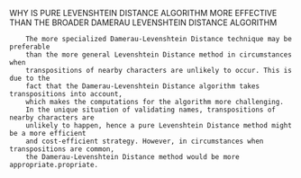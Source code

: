 WHY IS PURE LEVENSHTEIN DISTANCE ALGORITHM MORE EFFECTIVE
THAN THE BROADER DAMERAU LEVENSHTEIN DISTANCE ALGORITHM
        
```agsl   
    The more specialized Damerau-Levenshtein Distance technique may be preferable 
    than the more general Levenshtein Distance method in circumstances when 
    transpositions of nearby characters are unlikely to occur. This is due to the 
    fact that the Damerau-Levenshtein Distance algorithm takes transpositions into account, 
    which makes the computations for the algorithm more challenging. 
    In the unique situation of validating names, transpositions of nearby characters are 
    unlikely to happen, hence a pure Levenshtein Distance method might be a more efficient 
    and cost-efficient strategy. However, in circumstances when transpositions are common, 
    the Damerau-Levenshtein Distance method would be more appropriate.propriate.
```
